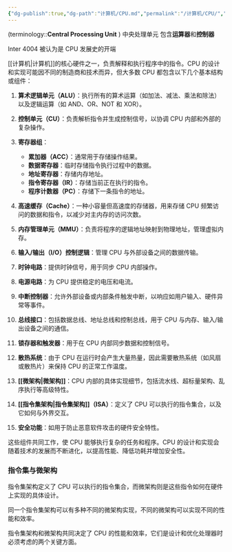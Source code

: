 ```yaml
---
{"dg-publish":true,"dg-path":"计算机/CPU.md","permalink":"/计算机/CPU/","dgPassFrontmatter":true,"noteIcon":"","created":"2024-05-21T15:20:27.732+08:00","updated":"2024-09-20T00:29:07.438+08:00"}
---
```


(terminology::**Central Processing Unit**  )  中央处理单元
包含**运算器**和**控制器**


Inter 4004 被认为是 CPU 发展史的开端

[[计算机\|计算机]]的核心硬件之一，负责解释和执行程序中的指令。CPU 的设计和实现可能因不同的制造商和技术而异，但大多数 CPU 都包含以下几个基本结构或组件：

1. **算术逻辑单元（ALU）**：执行所有的算术运算（如加法、减法、乘法和除法）以及逻辑运算（如 AND、OR、NOT 和 XOR）。

2. **控制单元（CU）**：负责解析指令并生成控制信号，以协调 CPU 内部和外部的复杂操作。

3. **寄存器组**：
   - **累加器（ACC）**：通常用于存储操作结果。
   - **数据寄存器**：临时存储指令执行过程中的数据。
   - **地址寄存器**：存储内存地址。
   - **指令寄存器（IR）**：存储当前正在执行的指令。
   - **程序计数器（PC）**：存储下一条指令的地址。

4. **高速缓存（Cache）**：一种小容量但高速度的存储器，用来存储 CPU 频繁访问的数据和指令，以减少对主内存的访问次数。

5. **内存管理单元（MMU）**：负责将程序的逻辑地址映射到物理地址，管理虚拟内存。

6. **输入/输出（I/O）控制逻辑**：管理 CPU 与外部设备之间的数据传输。

7. **时钟电路**：提供时钟信号，用于同步 CPU 内部操作。
8. **电源电路**：为 CPU 提供稳定的电压和电流。
9. **中断控制器**：允许外部设备或内部条件触发中断，以响应如用户输入、硬件异常等事件。

10. **总线接口**：包括数据总线、地址总线和控制总线，用于 CPU 与内存、输入/输出设备之间的通信。

11. **锁存器和触发器**：用于在 CPU 内部同步数据和控制信号。

12. **散热系统**：由于 CPU 在运行时会产生大量热量，因此需要散热系统（如风扇或散热片）来保持 CPU 的正常工作温度。

13. **[[微架构\|微架构]]**：CPU 内部的具体实现细节，包括流水线、超标量架构、乱序执行等高级特性。
14. **[[指令集架构\|指令集架构]]（ISA）**：定义了 CPU 可以执行的指令集合，以及它如何与外界交互。
15. **安全功能**：如用于防止恶意软件攻击的硬件安全特性。

这些组件共同工作，使 CPU 能够执行复杂的任务和程序。CPU 的设计和实现会随着技术的发展而不断进化，以提高性能、降低功耗并增加安全性。

### 指令集与微架构
指令集架构定义了 CPU 可以执行的指令集合，而微架构则是这些指令如何在硬件上实现的具体设计。

同一个指令集架构可以有多种不同的微架构实现，不同的微架构可以实现不同的性能和效率。

指令集架构和微架构共同决定了 CPU 的性能和效率，它们是设计和优化处理器时必须考虑的两个关键方面。






  


  
  






